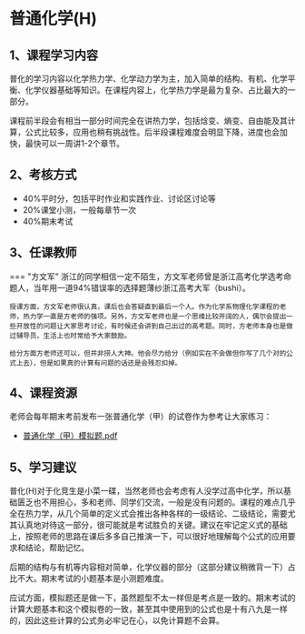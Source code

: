 # 普通化学(H)
## 1、课程学习内容
普化的学习内容以化学热力学、化学动力学为主，加入简单的结构、有机、化学平衡、化学仪器基础等知识。在课程内容上，化学热力学是最为复杂、占比最大的一部分。

课程前半段会有相当一部分时间完全在讲热力学，包括焓变、熵变、自由能及其计算，公式比较多，应用也稍有挑战性。后半段课程难度会明显下降，进度也会加快，最快可以一周讲1-2个章节。
## 2、考核方式
- 40%平时分，包括平时作业和实践作业、讨论区讨论等
- 20%课堂小测，一般每章节一次
- 40%期末考试
## 3、任课教师
=== "方文军"
    浙江的同学相信一定不陌生，方文军老师曾是浙江高考化学选考命题人，当年用一道94%错误率的选择题薄纱浙江高考大军（bushi）。

    授课方面，方文军老师很认真，课后也会答疑直到最后一个人。作为化学系物理化学课程的老师，热力学一直是方老师的强项。另外，方文军老师也是一个思维比较开阔的人，偶尔会提出一些开放性的问题让大家思考讨论，有时候还会讲到自己出过的高考题。同时，方老师本身也是做过辅导员，生活上也时常给予大家鼓励。

    给分方面方老师还可以，但并非捞人大神。他会尽力给分（例如实在不会做但你写了几个对的公式上去），但是如果真的计算有问题的话还是会残忍扣掉。
## 4、课程资源
老师会每年期末考前发布一张普通化学（甲）的试卷作为参考让大家练习：

- [普通化学（甲）模拟题.pdf](普通化学（甲）模拟题(1).pdf)
## 5、学习建议
普化(H)对于化竞生是小菜一碟，当然老师也会考虑有人没学过高中化学，所以基础匮乏也不用担心，多和老师、同学们交流，一般是没有问题的。课程的难点几乎全在热力学，从几个简单的定义式会推出各种各样的一级结论、二级结论，需要尤其认真地对待这一部分，很可能就是考试胜负的关键。建议在牢记定义式的基础上，按照老师的思路在课后多多自己推演一下，可以很好地理解每个公式的应用要求和结论，帮助记忆。

后期的结构与有机等内容相对简单，化学仪器的部分（这部分建议稍微背一下）占比不大。期末考试的小题基本是小测题难度。

应试方面，模拟题还是做一下，虽然题型不太一样但是考点是一致的。期末考试的计算大题基本和这个模拟卷的一致，甚至其中使用到的公式也是十有八九是一样的，因此这些计算的公式务必牢记在心，以免计算题不会算。


